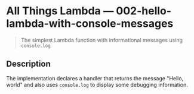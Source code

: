 # All Things Lambda &mdash; 002-hello-lambda-with-console-messages
> The simplest Lambda function with informational messages using `console.log`

## Description
The implementation declares a handler that returns the message "Hello, world" and also uses `console.log` to display some debugging information.
